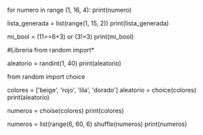 for numero in range (1, 16, 4):
    print(numero)

lista_generada = list(range(1, 15, 2))
print(lista_generada)

mi_bool = (11==6+3) or (3!=3)
print(mi_bool)

#Libreria
from random import*

aleatorio = randint(1, 40)
print(aleatorio)

from random import choice

colores = ['beige', 'rojo', 'lila', 'dorado']
aleatorio = choice(colores)
print(aleatorio)

numeros = choise(colores)
print(colores)

numeros = list(range(6, 60, 6)
shuffle(numeros)
print(numeros)
